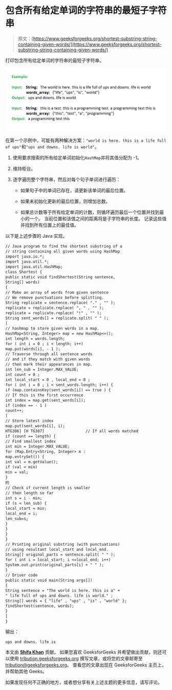# 包含所有给定单词的字符串的最短子字符串

> 原文：[https://www.geeksforgeeks.org/shortest-substring-string-containing-given-words/](https://www.geeksforgeeks.org/shortest-substring-string-containing-given-words/)

打印包含所有给定单词的字符串的最短子字符串。

![](img/244ab3390a4cb1b1c85d3d980b9bdc36.png)

在第一个示例中，可能有两种解决方案：`"world is here. this is a life full of ups"`和`"ups and downs. life is world"`。

1.  使用要求搜索的所有给定单词初始化`HashMap`并将其值分配为 -1。

2.  维持柜台。

3.  逐字遍历整个字符串，然后对每个句子单词进行遍历：

    *   如果句子中的单词已存在，请更新该单词的最后位置。

    *   如果未初始化更新的最后位置，则增加总数。

    *   如果总计数等于所有给定单词的计数，则循环遍历最后一个位置并找到最小的一个。 当前位置和该值之间的距离将是子字符串的长度。 记录这些值并找到所有位置上的最佳值。

以下是上述步骤的 Java 实现。

```
// Java program to find the shortest substring of a
// string containing all given words using HashMap
import java.io.*;
import java.util.*;
import java.util.HashMap;
class Shortest {
public static void findShortest(String sentence,
String[] words)
{
// Make an array of words from given sentence
// We remove punctuations before splitting.
String replicate = sentence.replace( "." , "" );
replicate = replicate.replace( ", " , "" );
replicate = replicate.replace( "!" , "" );
String sent_words[] = replicate.split( " " );
[
// hashmap to store given words in a map.
HashMap<String, Integer> map = new HashMap<>();
int length = words.length;
for ( int i = 0 ; i < length; i++)
map.put(words[i], - 1 );
// Traverse through all sentence words
// and if they match with given words
// then mark their appearances in map.
int len_sub = Integer.MAX_VALUE;
int count = 0 ;
int local_start = 0 , local_end = 0 ;
for ( int i = 0 ; i < sent_words.length; i++) {
if (map.containsKey(sent_words[i]) == true ) {
// If this is the first occurrence
int index = map.get(sent_words[i]);
if (index == - 1 )
count++;
[
// Store latest index
map.put(sent_words[i], i);
HTG306] [H TG307]                  // If all words matched
if (count == length) {
// Find smallest index
int min = Integer.MAX_VALUE;
for (Map.Entry<String, Integer> m :
map.entrySet()) {
int val = m.getValue();
if (val < min)
min = val;
}
的
// Check if current length is smaller
// then length so far
int s = i - min;
if (s < len_sub) {
local_start = min;
local_end = i;
len_sub=s;
}
}
}
}
// Printing original substring (with punctuations)
// using resultant local_start and local_end.
String[] original_parts = sentence.split( " " );
for ( int i = local_start; i <=local_end; i++)
System.out.print(original_parts[i] + " " );
}
// Driver code
public static void main(String args[])
{
String sentence = "The world is here. this is a" +
" life full of ups and downs. life is world." ;
String[] words = { "life" , "ups" , "is" , "world" };
findShortest(sentence, words);
}
[
}
```

输出：

```
ups and downs. life is 
```

本文由 [**Shifa Khan**](https://auth.geeksforgeeks.org/profile.php?user=Apple0710) 贡献。 如果您喜欢 GeeksforGeeks 并希望做出贡献，则还可以使用 [tribution.geeksforgeeks.org](http://www.contribute.geeksforgeeks.org) 撰写文章，或将您的文章邮寄至 tribution@geeksforgeeks.org。 查看您的文章出现在 GeeksforGeeks 主页上，并帮助其他 Geeks。

如果发现任何不正确的地方，或者想分享有关上述主题的更多信息，请写评论。

